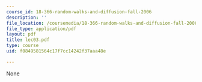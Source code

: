 ```yaml
---
course_id: 18-366-random-walks-and-diffusion-fall-2006
description: ''
file_location: /coursemedia/18-366-random-walks-and-diffusion-fall-2006/f0849581564c17f7cc14242f37aaa48e_lec03.pdf
file_type: application/pdf
layout: pdf
title: lec03.pdf
type: course
uid: f0849581564c17f7cc14242f37aaa48e

---
```

None